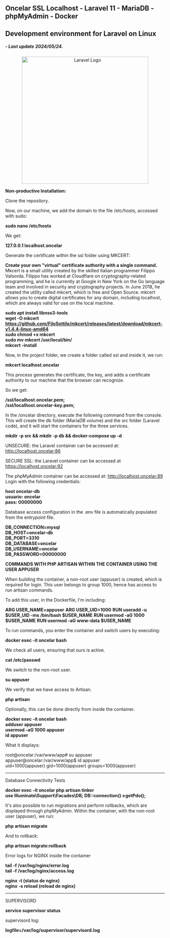 ## Oncelar SSL Localhost - Laravel 11 - MariaDB - phpMyAdmin - Docker  
## Development environment for Laravel on Linux  
##### - Last update 2024/05/24.
  

<p align="center"><a href="https://laravel.com" target="_blank"><img src="https://raw.githubusercontent.com/laravel/art/master/logo-lockup/5%20SVG/2%20CMYK/1%20Full%20Color/laravel-logolockup-cmyk-red.svg" width="400" alt="Laravel Logo"></a></p>

**Non-productive Installation:**  

Clone the repository.  

Now, on our machine, we add the domain to the file /etc/hosts, accessed with sudo:

**sudo nano /etc/hosts**    

We get:  

**127.0.0.1 localhost.oncelar**

Generate the certificate within the ssl folder using MKCERT:

**Create your own "virtual" certificate authority with a single command.**  
Mkcert is a small utility created by the skilled Italian programmer Filippo Valsorda. Filippo has worked at Cloudflare on cryptography-related programming, and he is currently at Google in New York on the Go language team and involved in security and cryptography projects. In June 2018, he created the utility called mkcert, which is free and Open Source. mkcert allows you to create digital certificates for any domain, including localhost, which are always valid for use on the local machine.

**sudo apt install libnss3-tools**  
**wget -O mkcert https://github.com/FiloSottile/mkcert/releases/latest/download/mkcert-v1.4.4-linux-amd64**  
**sudo chmod +x mkcert**  
**sudo mv mkcert /usr/local/bin/**  
**mkcert -install**  

Now, in the project folder, we create a folder called ssl and inside it, we run:

**mkcert localhost.oncelar**

This process generates the certificate, the key, and adds a certificate authority to our machine that the browser can recognize.

So we get:

**/ssl/localhost.oncelar.pem;**  
**/ssl/localhost.oncelar-key.pem;**  

In the /oncelar directory, execute the following command from the console. This will create the db folder (MariaDB volume) and the src folder (Laravel code), and it will start the containers for the three services.

**mkdir -p src && mkdir -p db && docker-compose up -d**  

UNSECURE: the Laravel container can be accessed at: http://localhost.oncelar:86  

SECURE SSL: the Laravel container can be accessed at https://localhost.oncelar:92  


The phpMyAdmin container can be accessed at: http://localhost.oncelar:89  Login with the following credentials:  

**host oncelar-db**  
**usuario: oncelar**  
**pass: 00000000**  


Database access configuration in the .env file is automatically populated from the entrypoint file.

**DB_CONNECTION=mysql**  
**DB_HOST=oncelar-db**  
**DB_PORT=3310**  
**DB_DATABASE=oncelar**  
**DB_USERNAME=oncelar**  
**DB_PASSWORD=00000000**  

**COMMANDS WITH PHP ARTISAN WITHIN THE CONTAINER USING THE USER APPUSER**

When building the container, a non-root user (appuser) is created, which is required for login. This user belongs to group 1000, hence has access to run artisan commands. 

To add this user, in the Dockerfile, I'm including:

**ARG USER_NAME=appuser**
**ARG USER_UID=1000**
**RUN useradd -u $USER_UID -ms /bin/bash $USER_NAME**
**RUN usermod -aG 1000 $USER_NAME**
**RUN usermod -aG www-data $USER_NAME**

To run commands, you enter the container and switch users by executing:

**docker exec -it oncelar bash**  

We check all users, ensuring that ours is active.

**cat /etc/passwd**  

We switch to the non-root user.

**su appuser** 

We verify that we have access to Artisan.

**php artisan**  

Optionally, this can be done directly from inside the container.  

**docker exec -it oncelar bash**  
**adduser appuser**  
**usermod -aG 1000 appuser**  
**id appuser**  

What it displays:  

root@oncelar:/var/www/app# su appuser  
appuser@oncelar:/var/www/app$ id appuser  
uid=1000(appuser) gid=1000(appuser) groups=1000(appuser)  

--------------------------------------

Database Connectivity Tests  

**docker exec -it oncelar php artisan tinker**  
**use Illuminate\Support\Facades\DB; DB::connection()->getPdo();**  

It's also possible to run migrations and perform rollbacks, which are displayed through phpMyAdmin. Within the container, with the non-root user (appuser), we run:

**php artisan migrate**  

And to rollback: 

**php artisan migrate:rollback**   


Error logs for NGINX inside the container

**tail -f /var/log/nginx/error.log**  
**tail -f /var/log/nginx/access.log**  

**nginx -t  (status de nginx)**  
**nginx -s reload  (reload de nginx)**  

--------------------------------------

SUPERVISORD

**service supervisor status**  

supervisord log:  

**logfile=/var/log/supervisor/supervisord.log**  

